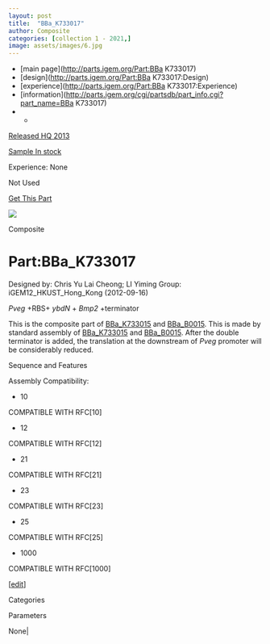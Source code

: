 ```yaml
---
layout: post
title:  "BBa_K733017"
author: Composite
categories: [collection 1 - 2021,] 
image: assets/images/6.jpg
---
```



  * [main page](http://parts.igem.org/Part:BBa K733017)
  * [design](http://parts.igem.org/Part:BBa K733017:Design)
  * [experience](http://parts.igem.org/Part:BBa K733017:Experience)
  * [information](http://parts.igem.org/cgi/partsdb/part_info.cgi?part_name=BBa K733017)
  *   * 

[Released HQ 2013](http://parts.igem.org/Help:Part_Status_Box)

[Sample In stock](http://parts.igem.org/Help:Part_Status_Box)

Experience: None

Not Used

[ Get This Part](http://parts.igem.org/partsdb/get_part.cgi?part=BBa_K733017)

![](http://parts.igem.org/images/partbypart/icon_composite.png)

Composite

# Part:BBa_K733017

Designed by: Chris Yu Lai Cheong; LI Yiming   Group: iGEM12_HKUST_Hong_Kong
(2012-09-16)

_Pveg_ +RBS+ _ybdN_ + _Bmp2_ +terminator

This is the composite part of
[BBa_K733015](http://parts.igem.org/Part:BBa_K733015) and
[BBa_B0015](http://parts.igem.org/Part:BBa_B0015). This is made by standard
assembly of [BBa_K733015](http://parts.igem.org/Part:BBa_K733015) and
[BBa_B0015](http://parts.igem.org/Part:BBa_B0015). After the double terminator
is added, the translation at the downstream of _Pveg_ promoter will be
considerably reduced.

  

Sequence and Features

  

Assembly Compatibility:

  * 10

COMPATIBLE WITH RFC[10]

  * 12

COMPATIBLE WITH RFC[12]

  * 21

COMPATIBLE WITH RFC[21]

  * 23

COMPATIBLE WITH RFC[23]

  * 25

COMPATIBLE WITH RFC[25]

  * 1000

COMPATIBLE WITH RFC[1000]

  

[[edit](http://parts.igem.org/partsdb/part_info.cgi?part_name=BBa_K733017)]

Categories

Parameters

None|

